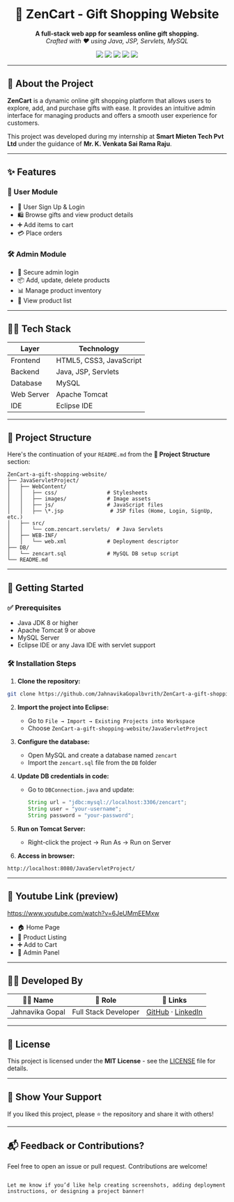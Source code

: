 <h1 align="center">🎁 ZenCart - Gift Shopping Website</h1>

<p align="center">
  <b>A full-stack web app for seamless online gift shopping.</b><br>
  <i>Crafted with ❤️ using Java, JSP, Servlets, MySQL</i>
</p>

<p align="center">
  <img src="https://img.shields.io/badge/Java-FullStack-red?style=flat-square&logo=java" />
  <img src="https://img.shields.io/badge/Made%20with-HTML%2FCSS-blue?style=flat-square&logo=html5" />
  <img src="https://img.shields.io/badge/Backend-JSP%20%26%20Servlets-yellow?style=flat-square" />
  <img src="https://img.shields.io/badge/Database-MySQL-brightgreen?style=flat-square&logo=mysql" />
  <img src="https://img.shields.io/badge/License-MIT-lightgrey?style=flat-square" />
</p>

---

## 📌 About the Project

**ZenCart** is a dynamic online gift shopping platform that allows users to explore, add, and purchase gifts with ease. It provides an intuitive admin interface for managing products and offers a smooth user experience for customers.

This project was developed during my internship at **Smart Mieten Tech Pvt Ltd** under the guidance of **Mr. K. Venkata Sai Rama Raju**.

---

## ✨ Features

### 👤 User Module
- 📝 User Sign Up & Login
- 🛍️ Browse gifts and view product details
- ➕ Add items to cart
- 💳 Place orders

### 🛠️ Admin Module
- 🔐 Secure admin login
- 📦 Add, update, delete products
- 📊 Manage product inventory
- 📁 View product list

---

## 🧑‍💻 Tech Stack

| Layer      | Technology                |
|------------|---------------------------|
| Frontend   | HTML5, CSS3, JavaScript   |
| Backend    | Java, JSP, Servlets       |
| Database   | MySQL                     |
| Web Server | Apache Tomcat             |
| IDE        | Eclipse IDE               |

---

## 📁 Project Structure
Here's the continuation of your `README.md` from the **📁 Project Structure** section:
```
ZenCart-a-gift-shopping-website/
├── JavaServletProject/
│   ├── WebContent/
│   │   ├── css/                # Stylesheets
│   │   ├── images/             # Image assets
│   │   ├── js/                 # JavaScript files
│   │   ├── \*.jsp               # JSP files (Home, Login, SignUp, etc.)
│   ├── src/
│   │   └── com.zencart.servlets/  # Java Servlets
│   ├── WEB-INF/
│   │   └── web.xml             # Deployment descriptor
├── DB/
│   └── zencart.sql             # MySQL DB setup script
└── README.md

````

---

## 🚀 Getting Started

### ✅ Prerequisites

- Java JDK 8 or higher
- Apache Tomcat 9 or above
- MySQL Server
- Eclipse IDE or any Java IDE with servlet support

### 🛠️ Installation Steps

1. **Clone the repository:**

```bash
git clone https://github.com/JahnavikaGopalbvrith/ZenCart-a-gift-shopping-website.git
````

2. **Import the project into Eclipse:**

   * Go to `File → Import → Existing Projects into Workspace`
   * Choose `ZenCart-a-gift-shopping-website/JavaServletProject`

3. **Configure the database:**

   * Open MySQL and create a database named `zencart`
   * Import the `zencart.sql` file from the `DB` folder

4. **Update DB credentials in code:**

   * Go to `DBConnection.java` and update:

     ```java
     String url = "jdbc:mysql://localhost:3306/zencart";
     String user = "your-username";
     String password = "your-password";
     ```

5. **Run on Tomcat Server:**

   * Right-click the project → Run As → Run on Server

6. **Access in browser:**

```
http://localhost:8080/JavaServletProject/
```

---

## 📸 Youtube Link (preview)
https://www.youtube.com/watch?v=6JeUMmEEMxw

* 🏠 Home Page
* 🛒 Product Listing
* ➕ Add to Cart
* 🔐 Admin Panel

---

## 🙋‍♀️ Developed By

| 👩‍💻 Name | 💼 Role              | 🔗 Links                                                                                      |
| ---------- | -------------------- | --------------------------------------------------------------------------------------------- |
| Jahnavika Gopal  | Full Stack Developer | [GitHub](https://github.com/jahnavika-09) · [LinkedIn](https://www.linkedin.com/in/jahnavika) |

---

## 📃 License

This project is licensed under the **MIT License** - see the [LICENSE](./LICENSE) file for details.

---

## 🌟 Show Your Support

If you liked this project, please ⭐ the repository and share it with others!

---

## 📬 Feedback or Contributions?

Feel free to open an issue or pull request. Contributions are welcome!

```

Let me know if you’d like help creating screenshots, adding deployment instructions, or designing a project banner!
```



